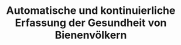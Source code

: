 ---
id: sensssorbee
title: "Automatische und kontinuierliche Erfassung der Gesundheit von Bienenvölkern"
title_project: "Automatische und kontinuierliche Erfassung der Gesundheit von Bienenvölkern"
title_short: "SensssorBee"
period: "Okt 22 – Sep 23 (12 Monate)" 
round: "1"
lecture2go: "64217"
uhh_url: "https://www.hcl.uni-hamburg.de/ddlitlab/data-literacy-studierendenprojekte/erste-foerderrunde/sensssorbee.html"
students: "David Kessler, Oskar Munz"
mentor: "Prof. Dr. Janick Edinger"
text: |
    Modernes Imkern bedeutet für unsere Bienen Stress. Als Imker muss das Bienenvolk regelmäßig begutachtet werden. Dabei wird der Bienenstock geöffnet und kontrolliert. Die Bienen *nehmen diesen Vorgang als Angriff* wahr. Selbst Stunden später kann man feststellen, dass die Bienen immer noch verwirrt sind. Unsere Erfahrungen im Imkern und Embedded Systems haben uns zu folgender Projektidee gebracht. 

    Unser Ziel ist es, *Eingriffe in den Bienenstock zu reduzieren*. Die Idee ist, mithilfe von Sensoren und Daten herauszufinden, wann und wo ein Eingriff notwendig ist. Im Rahmen dieses Projektes wollen wir Grundlagenforschung für passende Sensorarten, die verschiedenen Sensormodelle, die Verarbeitung und Darstellung der erhobenen Daten im Kontext der Zielerreichung betreiben.

    Der zentrale Punkt der Datenerhebung, Speicherung und Verarbeitung ist ein Raspberry Pi. Dieser eignet sich zum Anschließen der *unterschiedlichsten Sensoren*. In der ersten Phase liegt der Fokus auf der Infrastruktur der Datenerfassung, um anfallende Daten nach ihrer Qualität bewerten zu können. Darauf aufbauend führen wir einen Probelauf in der nächsten Phase durch. Dabei testen wir einen leeren Bienenstock mit den Sensoren aus. Die daraus entstandenen Prototypen bauen wir in der darauffolgenden Phase in einen Bienenstock ein und erheben Daten. Parallel führen wir mithilfe unserer Imkerkenntnisse manuelle Inspektionen als Kontrolle durch und vergleichen diese. Durch die daraus gewonnenen Erkenntnisse bewerten wir das Design unserer Prototypen. 

    Durch unser Projekt befassen wir uns mit den unterschiedlichen Aspekten von Datenkompetenzen. Im Fokus steht die Datenerhebung durch Sensoren, die Datenspeicherung auf dem Raspberry Pi, die Verarbeitung und Visualisierung durch von uns entwickelter Software sowie die Analyse und Bewertung der Datenqualität.   

image: "https://www.hcl.uni-hamburg.de/16179352/bees-erich-ward-unsplash-31a4c1631d741b1361ee452a7ca32cdfa6e4ac9b.jpg"
image_credit: "erich ward / unsplash"
---
